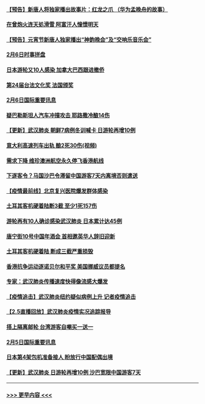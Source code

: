 #### [【预告】新唐人将独家播出故事片：红龙之爪 （华为孟晚舟的故事）](../pages/prog202/a102767728.md?t=02070922) 
#### [在曾炮火连天処滑雪 阿富汗人憧憬明天](../pages/prog202/a102771290.md?t=02070922) 
#### [【预告】元宵节新唐人独家播出“神韵晚会”及“交响乐音乐会”](../pages/prog202/a102767674.md?t=02070922) 
#### [2月6日时事拼盘](../pages/prog202/a102771225.md?t=02070922) 
#### [日本游轮又10人感染 加拿大巴西跟进撤侨](../pages/prog202/a102771084.md?t=02070922) 
#### [第24届台法文化奖 法国颁奖](../pages/prog202/a102771032.md?t=02070922) 
#### [2月6日国际重要讯息](../pages/prog202/a102770794.md?t=02070922) 
#### [疑巴勒斯坦人汽车冲撞攻击 耶路撒冷酿14伤](../pages/prog202/a102770586.md?t=02070922) 
#### [【更新】武汉肺炎 朝鲜7病例冬训喊卡 日游轮再增10例](../pages/prog202/a102770740.md?t=02070922) 
#### [意大利高速列车出轨 酿2死30伤(视频)](../pages/prog202/a102770762.md?t=02070922) 
#### [需求下降 维珍澳洲航空永久停飞香港航线](../pages/prog202/a102770751.md?t=02070922) 
#### [下逐客令？马国沙巴令滞留中国游客7天内离境否则遣送](../pages/prog202/a102770640.md?t=02070922) 
#### [【疫情最前线】北京复兴医院爆发群体感染](../pages/prog202/a102770602.md?t=02070922) 
#### [土耳其客机硬着陆断3截 至少1死157伤](../pages/prog202/a102770508.md?t=02070922) 
#### [游轮再有10人确诊感染武汉肺炎 日本累计达45例](../pages/prog202/a102770476.md?t=02070922) 
#### [唐宁街10号中国年酒会 首相邀英华人辞旧迎新](../pages/prog202/a102770458.md?t=02070922) 
#### [土耳其客机硬着陆 断成三截严重损毁](../pages/prog202/a102770239.md?t=02070922) 
#### [香港抗争运动逐诺贝尔和平奖 美国挪威议员都提名](../pages/prog202/a102770390.md?t=02070922) 
#### [专家：武汉肺炎传播速度快得像流感大爆发](../pages/prog202/a102770132.md?t=02070922) 
#### [【疫情追击】武汉肺炎纽约疑似病例上升 记者疫情追击](../pages/prog202/a102770000.md?t=02070922) 
#### [【2.5直播回放】武汉肺炎疫情实况追踪报导](../pages/prog202/a102769913.md?t=02070922) 
#### [搭上隔离邮轮 台湾游客自嘲买一送一](../pages/prog202/a102769845.md?t=02070922) 
#### [2月5日国际重要讯息](../pages/prog202/a102769821.md?t=02070922) 
#### [日本第4架包机准备接人 盼放行中国配偶出境](../pages/prog202/a102769765.md?t=02070922) 
#### [【更新】武汉肺炎 日游轮再增10例 沙巴宽限中国游客7天](../pages/prog202/a102758911.md?t=02070922) 

----
#### [ >>> 更早内容 <<< ](../indexes/prog202-earlier.md)
